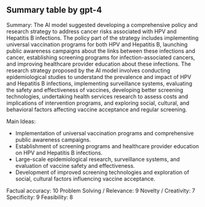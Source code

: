 ## Summary table by gpt-4
Summary: 
The AI model suggested developing a comprehensive policy and research strategy to address cancer risks associated with HPV and Hepatitis B infections. The policy part of the strategy includes implementing universal vaccination programs for both HPV and Hepatitis B, launching public awareness campaigns about the links between these infections and cancer, establishing screening programs for infection-associated cancers, and improving healthcare provider education about these infections. The research strategy proposed by the AI model involves conducting epidemiological studies to understand the prevalence and impact of HPV and Hepatitis B infections, implementing surveillance systems, evaluating the safety and effectiveness of vaccines, developing better screening technologies, undertaking health services research to assess costs and implications of intervention programs, and exploring social, cultural, and behavioral factors affecting vaccine acceptance and regular screening.

Main Ideas: 
- Implementation of universal vaccination programs and comprehensive public awareness campaigns. 
- Establishment of screening programs and healthcare provider education on HPV and Hepatitis B infections. 
- Large-scale epidemiological research, surveillance systems, and evaluation of vaccine safety and effectiveness. 
- Development of improved screening technologies and exploration of social, cultural factors influencing vaccine acceptance.

Factual accuracy: 10
Problem Solving / Relevance: 9
Novelty / Creativity: 7
Specificity: 9
Feasibility: 8